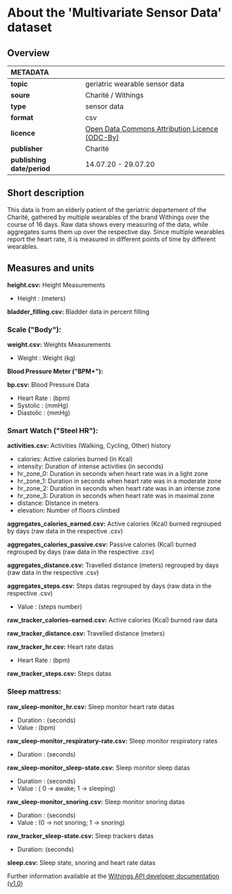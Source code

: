 # About the 'Multivariate Sensor Data' dataset

## Overview

|METADATA||
|:-----|------|
|**topic**|geriatric wearable sensor data|
|**soure**|Charité / Withings|
|**type**|sensor data|
|**format**|csv|
|**licence**|[Open Data Commons Attribution Licence (ODC-By)](https://opendatacommons.org/licenses/by/summary/)|
|**publisher**|Charité|
|**publishing date/period**|14.07.20 - 29.07.20|

## Short description
This data is from an elderly patient of the geriatric departement of the Charité, gathered by multiple wearables of the brand Withings over the course of 16 days.
Raw data shows every measuring of the data, while aggregates sums them up over the respective day. Since multiple wearables report the heart rate, it is measured in different points of time by different wearables.

## Measures and units

**height.csv:** Height Measurements
- Height : (meters)

**bladder_filling.csv:** Bladder data in percent filling


### Scale ("Body"):

**weight.csv:** Weights Measurements
- Weight : Weight (kg)

**Blood Pressure Meter ("BPM+"):**

**bp.csv:** Blood Pressure Data
- Heart Rate : (bpm)
- Systolic : (mmHg)
- Diastolic : (mmHg)


### Smart Watch ("Steel HR"):

**activities.csv:** Activities (Walking, Cycling, Other) history
- calories: Active calories burned (in Kcal)
- intensity: Duration of intense activities (in seconds)
- hr_zone_0: Duration in seconds when heart rate was in a light zone
- hr_zone_1: Duration in seconds when heart rate was in a moderate zone
- hr_zone_2: Duration in seconds when heart rate was in an intense zone
- hr_zone_3: Duration in seconds when heart rate was in maximal zone
- distance: Distance in meters
- elevation: Number of floors climbed 

**aggregates_calories_earned.csv:** Active calories (Kcal) burned regrouped by days (raw data in the respective .csv)

**aggregates_calories_passive.csv:** Passive calories (Kcal) burned regrouped by days (raw data in the respective .csv)

**aggregates_distance.csv:** Travelled distance (meters) regrouped by days (raw data in the respective .csv)

**aggregates_steps.csv:** Steps datas regrouped by days (raw data in the respective .csv)
- Value : (steps number)

**raw_tracker_calories-earned.csv:** Active calories (Kcal) burned raw data

**raw_tracker_distance.csv:** Travelled distance (meters)

**raw_tracker_hr.csv:** Heart rate datas
- Heart Rate : (bpm)

**raw_tracker_steps.csv:** Steps datas


### Sleep mattress:

**raw_sleep-monitor_hr.csv:** Sleep monitor heart rate datas
- Duration : (seconds)
- Value : (bpm)

**raw_sleep-monitor_respiratory-rate.csv:** Sleep monitor respiratory rates
- Duration : (seconds)

**raw_sleep-monitor_sleep-state.csv:** Sleep monitor sleep datas
- Duration : (seconds)
- Value : ( 0 -> awake; 1 -> sleeping)

**raw_sleep-monitor_snoring.csv:** Sleep monitor snoring datas
- Duration : (seconds)
- Value : (0 -> not snoring; 1 -> snoring)

**raw_tracker_sleep-state.csv:** Sleep trackers datas
- Duration: (seconds)

**sleep.csv:** Sleep state, snoring and heart rate datas




Further information available at the [Withings API developer documentation (v1.0)](https://developer.withings.com/oauth2/)
